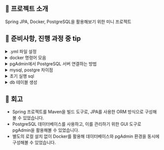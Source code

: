 <h2 id=1>🎯 프로젝트 소개</h2>

Spring JPA, Docker, PostgreSQL을 활용해보기 위한 미니 프로젝트

<h2 id=2>🎯 준비사항, 진행 과정 중 tip</h2>

<details>
  <summary>.yml 파일 설정</summary>
  
  - postgres:15 → 항상 최신 15버전으로 자동 업데이트됨 (가끔 비추천)   
  - postgres:15.6 → 고정 버전.
  - 비밀번호 정보가 들어간 .env 파일은 .gitignore에 추가해서 별도로 관리하기.  <br>
</details>

<details>
  <summary>docker 명령어 모음</summary>
  
    <사용하는 명령어>
    
    docker-compose up -d .yml 파일 기반 설치
    docker start postgres15_6 pgadmin 컨테이너(postgres15_6,  pgadmin) 실행
    docker stop postgres15_6 pgadmin 컨테이너 중단
    docker-compose down 컨테이너 중지 (.yml 파일이 있는 경로에서 실행)
    docker-compose down -v 볼륨 포함 삭제
    docker-compose down --rmi all -v 이미지까지 삭제
    
    
    <기본명령어>
    
    docker-compose up -d	컨테이너 최초 실행 또는 재실행 (필요시 재생성 포함)
    docker ps 실행중인 컨테이너 확인
    docker start <컨테이너명>	이미 생성된 컨테이너를 다시 시작할 때 사용
    docker ps -a	정지된 컨테이너 목록 포함 전체 컨테이너 확인
    docker logs <컨테이너명>	컨테이너 로그 확인해서 정상 작동 여부 체크
</details>

<details>
  <summary>pgAdmin에서 PostgreSQL 서버 연결하는 방법</summary>

  ### ✅ pgAdmin에서 서버 추가
  
  1. 첫 화면에서 새 서버 추가
  2. 팝업창 뜨면 General(일반) 탭에서 이름 항목 자유롭게 채우기. ex) local-postgres
  
  ---
  
  ### 🔌 Connection 탭
  
  | 항목 | 값 |
  |------|----|
  | Host name/address | `db` ← **중요! docker-compose 안에서 db 컨테이너 이름 사용** |
  | Port | `5432` |
  | Maintenance database | `${POSTGRES_DB}` 예: `mydb` |
  | Username | `${POSTGRES_USER}` 예: `postgres` 또는 `myapp` |
  | Password | `${POSTGRES_PASSWORD}` 예: `secret123` |
  | Save Password | ✅ 체크 |
  
  ※ 위 값들은 `.env` 파일 또는 `docker-compose.yml`의 `environment:` 아래 설정한 값.
  
  
  ## 🔗 연결 후
  
  1. 왼쪽 트리에서 방금 만든 `local-postgres` 클릭
  2. `Databases > mydb > Schemas > public > Tables` 로 내려가면
  3. 스키마, 테이블 등 구조 확인 가능

</details>

<details>
  <summary>mysql, postgre 차이점</summary>

## ❗차이점 설명

| 항목 | MySQL | PostgreSQL |
|------|-------|-------------|
| 사용자 접속 제어 | `'user'@'localhost'`, `'user'@'%'` | **PostgreSQL은 `pg_hba.conf`로 제어** |
| 문자셋 지정 | `CHARACTER SET utf8mb4` | PostgreSQL은 기본이 UTF-8 (지정 필요 거의 없음) |
| 권한 부여 방식 | `GRANT ... ON db.*` | `GRANT ... ON DATABASE db` |

> PostgreSQL은 호스트 구분 없이 `pg_hba.conf` 파일에서 접속 방식 설정하므로, SQL 자체에는 `'@localhost'` 같은 구문이 없음.

---

</details>

<details>
  <summary>초기 실행 sql</summary>
  SQL 실행 - GRANT ALL PRIVILEGES ON DATABASE app_db TO app_user;
</details>

<details>
  <summary>db 테이블 생성</summary>

    CREATE TABLE IF NOT EXISTS "users" (  -- user는 postgre에서 예약어라 users로 변경
      email VARCHAR(50) PRIMARY KEY NOT NULL,
      name VARCHAR(50),  
      create_date TIMESTAMP  
    );  

    CREATE TABLE hotel_info (  
      hotel_id VARCHAR(50) PRIMARY KEY,  
      nm VARCHAR(50),  
      year INTEGER,
      grade VARCHAR(2),
      created TIMESTAMP,
      modified TIMESTAMP
    );

</details>

<h2 id=3>🎯 회고</h2>

- Spring 프로젝트를 Maven을 빌드 도구로, JPA를 사용한 ORM 방식으로 구성해볼 수 있었습니다.
- PostgreSQL 데이터베이스를 사용하고, 이를 관리하기 위한 GUI 도구로 pgAdmin을 활용해볼 수 있었습니다.
- 별도의 로컬 설치 없이 Docker를 활용해 데이터베이스와 pgAdmin 환경을 동시에 구성해볼 수 있었습니다.
